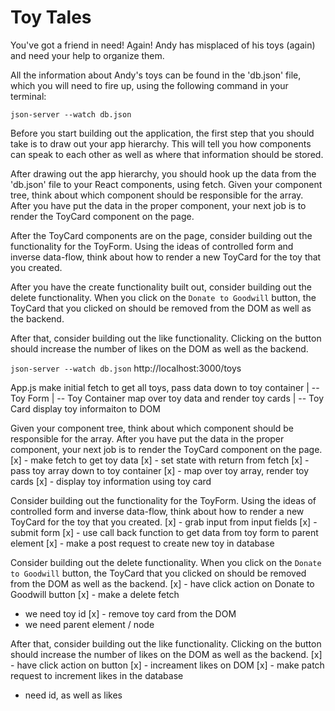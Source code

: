 # Toy Tales

You've got a friend in need! Again!
Andy has misplaced of his toys (again) and need your help to organize them.

All the information about Andy's toys can be found in the 'db.json' file, which you will need to fire up, using the following command in your terminal:

`json-server --watch db.json`

Before you start building out the application, the first step that you should take is to draw out your app hierarchy. This will tell you how components can speak to each other as well as where that information should be stored.

After drawing out the app hierarchy, you should hook up the data from the 'db.json' file to your React components, using fetch. Given your component tree, think about which component should be responsible for the array. After you have put the data in the proper component, your next job is to render the ToyCard component on the page.

After the ToyCard components are on the page, consider building out the functionality for the ToyForm. Using the ideas of controlled form and inverse data-flow, think about how to render a new ToyCard for the toy that you created.

After you have the create functionality built out, consider building out the delete functionality. When you click on the `Donate to Goodwill` button, the ToyCard that you clicked on should be removed from the DOM as well as the backend.

After that, consider building out the like functionality. Clicking on the button should increase the number of likes on the DOM as well as the backend.


`json-server --watch db.json`
http://localhost:3000/toys

App.js
make initial fetch to get all toys, pass data down to toy container
|
-- Toy Form
|
-- Toy Container
map over toy data and render toy cards
  |
  -- Toy Card
  display toy informaiton to DOM

Given your component tree, think about which component should be responsible for the array. After you have put the data in the proper component, your next job is to render the ToyCard component on the page.
[x] - make fetch to get toy data
[x] - set state with return from fetch
[x] - pass toy array down to toy container
[x] - map over toy array, render toy cards
[x] - display toy information using toy card

Consider building out the functionality for the ToyForm. Using the ideas of controlled form and inverse data-flow, think about how to render a new ToyCard for the toy that you created.
[x] - grab input from input fields
[x] - submit form
[x] - use call back function to get data from toy form to parent element
[x] - make a post request to create new toy in database

Consider building out the delete functionality. When you click on the `Donate to Goodwill` button, the ToyCard that you clicked on should be removed from the DOM as well as the backend.
[x] - have click action on Donate to Goodwill button
[x] - make a delete fetch
  - we need toy id
[x] - remove toy card from the DOM
  - we need parent element / node

After that, consider building out the like functionality. Clicking on the button should increase the number of likes on the DOM as well as the backend.
[x] - have click action on button
[x] - increament likes on DOM
[x] - make patch request to increment likes in the database
  - need id, as well as likes